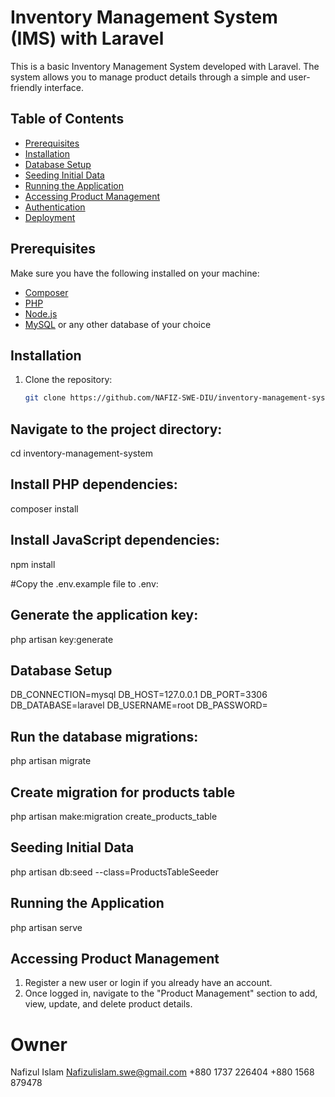 # Inventory Management System (IMS) with Laravel

This is a basic Inventory Management System developed with Laravel. The system allows you to manage product details through a simple and user-friendly interface.

## Table of Contents

- [Prerequisites](#prerequisites)
- [Installation](#installation)
- [Database Setup](#database-setup)
- [Seeding Initial Data](#seeding-initial-data)
- [Running the Application](#running-the-application)
- [Accessing Product Management](#accessing-product-management)
- [Authentication](#authentication)
- [Deployment](#deployment)

## Prerequisites

Make sure you have the following installed on your machine:

- [Composer](https://getcomposer.org/)
- [PHP](https://www.php.net/)
- [Node.js](https://nodejs.org/)
- [MySQL](https://www.mysql.com/) or any other database of your choice

## Installation

1. Clone the repository:
   ```bash
   git clone https://github.com/NAFIZ-SWE-DIU/inventory-management-system.git


## Navigate to the project directory:
cd inventory-management-system

## Install PHP dependencies:
composer install

## Install JavaScript dependencies:
npm install

#Copy the .env.example file to .env:

## Generate the application key:
php artisan key:generate


## Database Setup
DB_CONNECTION=mysql
DB_HOST=127.0.0.1
DB_PORT=3306
DB_DATABASE=laravel
DB_USERNAME=root
DB_PASSWORD=

## Run the database migrations:
php artisan migrate

## Create migration for products table
php artisan make:migration create_products_table

## Seeding Initial Data
php artisan db:seed --class=ProductsTableSeeder

## Running the Application
php artisan serve


## Accessing Product Management
1. Register a new user or login if you already have an account.
2. Once logged in, navigate to the "Product Management" section to add, view, update, and delete product details.


# Owner
Nafizul Islam
Nafizulislam.swe@gmail.com
+880 1737 226404
+880 1568 879478
